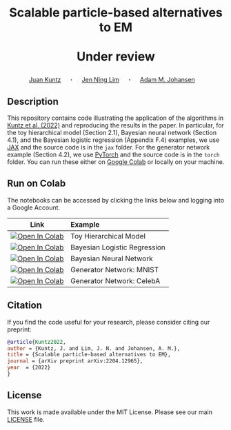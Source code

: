 # <p align="center">Scalable particle-based alternatives to EM<br><br>Under review</p>

<div align="center">
  <a href="https://juankuntz.github.io/" target="_blank">Juan&nbsp;Kuntz</a> &emsp; <b>&middot;</b> &emsp;
  <a href="https://jenninglim.github.io/" target="_blank">Jen Ning&nbsp;Lim</a> &emsp; <b>&middot;</b> &emsp;
  <a href="https://warwick.ac.uk/fac/sci/statistics/staff/academic-research/johansen/" target="_blank">Adam M.&nbsp;Johansen</a> &emsp; </b> 

</div>

## Description

This repository contains code illustrating the application of the
algorithms in [Kuntz et al. (2022)](https://juankuntz.github.io/publication/parem/)
and reproducing the results in the paper. In particular, for the toy hierarchical model (Section 2.1), Bayesian neural network (Section 4.1), and the Bayesian logistic regression (Appendix F.4) examples, we use [JAX](https://github.com/google/jax) and the source code is in the `jax` folder. For the generator network example (Section 4.2), we use [PyTorch](https://pytorch.org/) and the source code is in the `torch` folder.
You can run these either on [Google Colab](https://colab.research.google.com/) or
locally on your machine.

## Run on Colab

The notebooks can be accessed by clicking the links below and logging into a Google Account.

| Link | Example |
|:----:|:-----|
|[![Open In Colab](https://colab.research.google.com/assets/colab-badge.svg)](https://colab.research.google.com/github/juankuntz/ParEM/blob/main/jax/toy_hierarchical_model.ipynb)  | Toy Hierarchical Model |
|[![Open In Colab](https://colab.research.google.com/assets/colab-badge.svg)](https://colab.research.google.com/github/juankuntz/ParEM/blob/main/jax/bayesian_logistic_regression.ipynb) | Bayesian Logistic Regression |
|[![Open In Colab](https://colab.research.google.com/assets/colab-badge.svg)](https://colab.research.google.com/github/juankuntz/ParEM/blob/main/jax/bayesian_neural_network.ipynb) | Bayesian Neural Network |
|[![Open In Colab](https://colab.research.google.com/assets/colab-badge.svg)](https://colab.research.google.com/github/juankuntz/ParEM/blob/main/torch/notebooks/mnist.ipynb) | Generator Network: MNIST |
|[![Open In Colab](https://colab.research.google.com/assets/colab-badge.svg)](https://colab.research.google.com/github/juankuntz/ParEM/blob/main/torch/notebooks/celeba.ipynb) | Generator Network: CelebA |

## Citation
If you find the code useful for your research, please consider citing our preprint:

```bib
@article{Kuntz2022,
author = {Kuntz, J. and Lim, J. N. and Johansen, A. M.},
title = {Scalable particle-based alternatives to EM},
journal = {arXiv preprint arXiv:2204.12965},
year  = {2022}
}
```

## License

This work is made available under the MIT License. Please see our main [LICENSE](./LICENSE) file.

